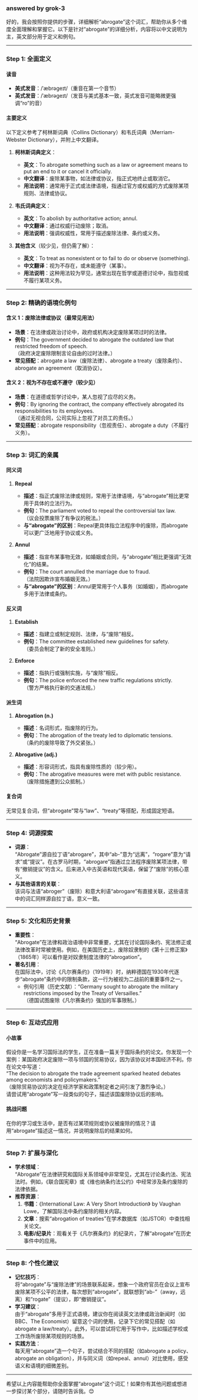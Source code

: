 ### answered by grok-3
好的，我会按照你提供的步骤，详细解析“abrogate”这个词汇，帮助你从多个维度全面理解和掌握它。以下是针对“abrogate”的详细分析，内容将以中文说明为主，英文部分用于定义和例句。

---

### Step 1: 全面定义

#### 读音
- **美式发音**：/ˈæbrəɡeɪt/（重音在第一个音节）
- **英式发音**：/ˈæbrəɡeɪt/（发音与美式基本一致，英式发音可能略微更强调“ro”的音）

#### 主要定义
以下定义参考了柯林斯词典（Collins Dictionary）和韦氏词典（Merriam-Webster Dictionary），并附上中文翻译。

1. **柯林斯词典定义**：
   - **英文**：To abrogate something such as a law or agreement means to put an end to it or cancel it officially.
   - **中文翻译**：废除某事物，如法律或协议，指正式地终止或取消它。
   - **用法说明**：通常用于正式或法律语境，指通过官方或权威的方式废除某项规则、法律或协议。

2. **韦氏词典定义**：
   - **英文**：To abolish by authoritative action; annul.
   - **中文翻译**：通过权威行动废除；取消。
   - **用法说明**：强调权威性，常用于描述废除法律、条约或义务。

3. **其他含义**（较少见，但仍需了解）：
   - **英文**：To treat as nonexistent or to fail to do or observe (something).
   - **中文翻译**：视为不存在，或未能遵守（某事）。
   - **用法说明**：这种用法较为罕见，通常出现在哲学或道德讨论中，指忽视或不履行某项义务。

---

### Step 2: 精确的语境化例句

#### 含义 1：废除法律或协议（最常见用法）
- **场景**：在法律或政治讨论中，政府或机构决定废除某项过时的法律。
- **例句**：The government decided to abrogate the outdated law that restricted freedom of speech.  
  （政府决定废除限制言论自由的过时法律。）
- **常见搭配**：abrogate a law（废除法律）、abrogate a treaty（废除条约）、abrogate an agreement（取消协议）。

#### 含义 2：视为不存在或不遵守（较少见）
- **场景**：在道德或哲学讨论中，某人忽视了应尽的义务。
- **例句**：By ignoring the contract, the company effectively abrogated its responsibilities to its employees.  
  （通过无视合同，公司实际上忽视了对员工的责任。）
- **常见搭配**：abrogate responsibility（忽视责任）、abrogate a duty（不履行义务）。

---

### Step 3: 词汇的亲属

#### 同义词
1. **Repeal**  
   - **描述**：指正式废除法律或规则，常用于法律语境，与“abrogate”相比更常用于具体的立法行为。
   - **例句**：The parliament voted to repeal the controversial tax law.  
     （议会投票废除了有争议的税法。）
   - **与“abrogate”的区别**：Repeal更具体指立法程序中的废除，而abrogate可以更广泛地用于协议或义务。

2. **Annul**  
   - **描述**：指宣布某事物无效，如婚姻或合同，与“abrogate”相比更强调“无效化”的结果。
   - **例句**：The court annulled the marriage due to fraud.  
     （法院因欺诈宣布婚姻无效。）
   - **与“abrogate”的区别**：Annul更常用于个人事务（如婚姻），而abrogate多用于法律或条约。

#### 反义词
1. **Establish**  
   - **描述**：指建立或制定规则、法律，与“废除”相反。
   - **例句**：The committee established new guidelines for safety.  
     （委员会制定了新的安全准则。）

2. **Enforce**  
   - **描述**：指执行或强制实施，与“废除”相反。
   - **例句**：The police enforced the new traffic regulations strictly.  
     （警方严格执行新的交通法规。）

#### 派生词
1. **Abrogation (n.)**  
   - **描述**：名词形式，指废除的行为。
   - **例句**：The abrogation of the treaty led to diplomatic tensions.  
     （条约的废除导致了外交紧张。）

2. **Abrogative (adj.)**  
   - **描述**：形容词形式，指具有废除性质的（较少用）。
   - **例句**：The abrogative measures were met with public resistance.  
     （废除措施遭到公众抵制。）

#### 复合词
无常见复合词，但“abrogate”常与“law”、“treaty”等搭配，形成固定短语。

---

### Step 4: 词源探索

- **词源**：  
  “Abrogate”源自拉丁语“abrogare”，其中“ab-”意为“远离”，“rogare”意为“请求”或“提议”。在古罗马时期，“abrogare”指通过立法程序废除某项法律，带有“撤销提议”的含义。后来进入中古英语和现代英语，保留了“废除”的核心意义。
- **与其他语言的关联**：  
  该词与法语“abroger”（废除）和意大利语“abrogare”有直接关联，这些语言中的词汇同样源自拉丁语，意义一致。

---

### Step 5: 文化和历史背景

- **重要性**：  
  “Abrogate”在法律和政治语境中非常重要，尤其在讨论国际条约、宪法修正或法律改革时常被使用。例如，在美国历史上，废除奴隶制的《第十三修正案》（1865年）可以看作是对奴隶制度法律的“abrogation”。
- **著名引用**：  
  在国际法中，讨论《凡尔赛条约》（1919年）时，纳粹德国在1930年代逐步“abrogate”条约中的限制条款，这一行为被视为二战前的重要事件之一。  
  - 例句引用（历史文献）：“Germany sought to abrogate the military restrictions imposed by the Treaty of Versailles.”  
    （德国试图废除《凡尔赛条约》强加的军事限制。）

---

### Step 6: 互动式应用

#### 小故事
假设你是一名学习国际法的学生，正在准备一篇关于国际条约的论文。你发现一个案例：某国政府决定废除一项与邻国的贸易协议，因为该协议对本国经济不利。你在论文中写道：  
“The decision to abrogate the trade agreement sparked heated debates among economists and policymakers.”  
（废除贸易协议的决定在经济学家和政策制定者之间引发了激烈争论。）  
请尝试用“abrogate”写一段类似的句子，描述该国废除协议后的影响。

#### 挑战问题
在你的学习或生活中，是否有过某项规则或协议被废除的情况？请用“abrogate”描述这一情况，并说明废除后的结果如何。

---

### Step 7: 扩展与深化

- **学术领域**：  
  “Abrogate”在法律研究和国际关系领域中非常常见，尤其在讨论条约法、宪法法时。例如，《联合国宪章》或《维也纳条约法公约》中经常涉及条约废除的法律依据。
- **推荐资源**：  
  1. **书籍**：《International Law: A Very Short Introduction》 by Vaughan Lowe，了解国际法中条约废除的相关内容。
  2. **文章**：搜索“abrogation of treaties”在学术数据库（如JSTOR）中查找相关论文。
  3. **电影/纪录片**：观看关于《凡尔赛条约》的纪录片，了解“abrogate”在历史事件中的应用。

---

### Step 8: 个性化建议

- **记忆技巧**：  
  将“abrogate”与“废除法律”的场景联系起来，想象一个政府官员在会议上宣布废除某项不公平的法律，每次想到“abrogate”，就联想到“ab-”（away，远离）和“rogate”（提议），即“撤销提议”。
- **学习建议**：  
  由于“abrogate”多用于正式语境，建议你在阅读英文法律或政治新闻时（如BBC、The Economist）留意这个词的使用，记录下它的常见搭配（如abrogate a law/treaty）。此外，可以尝试将它用于写作中，比如描述学校或工作场所废除某项规则的场景。
- **实践方法**：  
  每天用“abrogate”造一个句子，尝试结合不同的搭配（如abrogate a policy、abrogate an obligation），并与同义词（如repeal、annul）对比使用，感受语义和语境的细微差别。

---

希望以上内容能帮助你全面掌握“abrogate”这个词汇！如果你有其他问题或想进一步探讨某个部分，请随时告诉我。😊